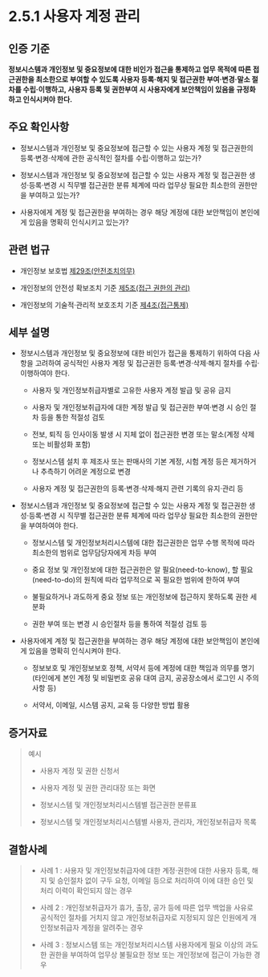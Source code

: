 # 2.5.1 사용자 계정 관리

## 인증 기준

**정보시스템과 개인정보 및 중요정보에 대한 비인가 접근을 통제하고 업무 목적에 따른 접근권한을 최소한으로 부여할 수 있도록 사용자 등록·해지 및 접근권한 부여·변경·말소 절차를 수립·이행하고, 사용자 등록 및 권한부여 시 사용자에게 보안책임이 있음을 규정화하고 인식시켜야 한다.**

## 주요 확인사항

- 정보시스템과 개인정보 및 중요정보에 접근할 수 있는 사용자 계정 및 접근권한의 등록·변경·삭제에 관한 공식적인 절차를 수립·이행하고 있는가?

- 정보시스템과 개인정보 및 중요정보에 접근할 수 있는 사용자 계정 및 접근권한 생성·등록·변경 시 직무별 접근권한 분류 체계에 따라 업무상 필요한 최소한의 권한만을 부여하고 있는가?

- 사용자에게 계정 및 접근권한을 부여하는 경우 해당 계정에 대한 보안책임이 본인에게 있음을 명확히 인식시키고 있는가?

## 관련 법규

- 개인정보 보호법 [제29조(안전조치의무)](https://www.law.go.kr/법령/개인정보보호법/제29조 "링크로 이동")

- 개인정보의 안전성 확보조치 기준 [제5조(접근 권한의 관리)](https://www.law.go.kr/행정규칙/(개인정보보호위원회)개인정보의안전성확보조치기준/제5조 "링크로 이동")

- 개인정보의 기술적·관리적 보호조치 기준 [제4조(접근통제)](https://www.law.go.kr/행정규칙/(개인정보보호위원회)개인정보의기술적·관리적보호조치기준/제4조 "링크로 이동")

## 세부 설명

- 정보시스템과 개인정보 및 중요정보에 대한 비인가 접근을 통제하기 위하여 다음 사항을 고려하여 공식적인 사용자 계정 및 접근권한 등록·변경·삭제·해지 절차를 수립·이행하여야 한다.

    - 사용자 및 개인정보취급자별로 고유한 사용자 계정 발급 및 공유 금지

    - 사용자 및 개인정보취급자에 대한 계정 발급 및 접근권한 부여·변경 시 승인 절차 등을 통한 적절성 검토

    - 전보, 퇴직 등 인사이동 발생 시 지체 없이 접근권한 변경 또는 말소(계정 삭제 또는 비활성화 포함)

    - 정보시스템 설치 후 제조사 또는 판매사의 기본 계정, 시험 계정 등은 제거하거나 추측하기 어려운 계정으로 변경

    - 사용자 계정 및 접근권한의 등록·변경·삭제·해지 관련 기록의 유지·관리 등

- 정보시스템과 개인정보 및 중요정보에 접근할 수 있는 사용자 계정 및 접근권한 생성·등록·변경 시 직무별 접근권한 분류 체계에 따라 업무상 필요한 최소한의 권한만을 부여하여야 한다.

    - 정보시스템 및 개인정보처리시스템에 대한 접근권한은 업무 수행 목적에 따라 최소한의 범위로 업무담당자에게 차등 부여

    - 중요 정보 및 개인정보에 대한 접근권한은 알 필요(need-to-know), 할 필요(need-to-do)의 원칙에 따라 업무적으로 꼭 필요한 범위에 한하여 부여

    - 불필요하거나 과도하게 중요 정보 또는 개인정보에 접근하지 못하도록 권한 세분화

    - 권한 부여 또는 변경 시 승인절차 등을 통하여 적절성 검토 등

- 사용자에게 계정 및 접근권한을 부여하는 경우 해당 계정에 대한 보안책임이 본인에게 있음을 명확히 인식시켜야 한다.

    - 정보보호 및 개인정보보호 정책, 서약서 등에 계정에 대한 책임과 의무를 명기(타인에게 본인 계정 및 비밀번호 공유 대여 금지, 공공장소에서 로그인 시 주의사항 등)

    - 서약서, 이메일, 시스템 공지, 교육 등 다양한 방법 활용

## 증거자료

> 예시
>
> - 사용자 계정 및 권한 신청서
>
> - 사용자 계정 및 권한 관리대장 또는 화면
>
> - 정보시스템 및 개인정보처리시스템별 접근권한 분류표
>
> - 정보시스템 및 개인정보처리시스템별 사용자, 관리자, 개인정보취급자 목록

## 결함사례

> - 사례 1 : 사용자 및 개인정보취급자에 대한 계정·권한에 대한 사용자 등록, 해지 및 승인절차 없이 구두 요청, 이메일 등으로 처리하여 이에 대한 승인 및 처리 이력이 확인되지 않는 경우
>
> - 사례 2 : 개인정보취급자가 휴가, 출장, 공가 등에 따른 업무 백업을 사유로 공식적인 절차를 거치지 않고 개인정보취급자로 지정되지 않은 인원에게 개인정보취급자 계정을 알려주는 경우
>
> - 사례 3 : 정보시스템 또는 개인정보처리시스템 사용자에게 필요 이상의 과도한 권한을 부여하여 업무상 불필요한 정보 또는 개인정보에 접근이 가능한 경우

